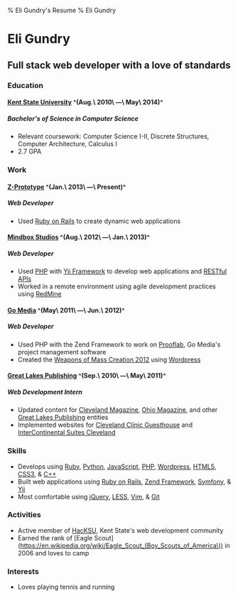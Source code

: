 % Eli Gundry's Resume
% Eli Gundry

# Eli Gundry
## Full stack web developer with a love of standards

### Education

#### [Kent State University](http://www.kent.edu) ^(Aug.\ 2010\ &mdash;\ May\ 2014)^
##### Bachelor's of Science in Computer Science

* Relevant coursework: Computer Science I-II, Discrete Structures, Computer Architecture, Calculus I
* 2.7 GPA

### Work

#### [Z-Prototype](http://z-prototype.com) ^(Jan.\ 2013\ &mdash;\ Present)^
##### Web Developer

* Used [Ruby on Rails](http://rubyonrails.org/) to create dynamic web applications

#### [Mindbox Studios](http://mindboxstudios.com) ^(Aug.\ 2012\ &mdash;\ Jan.\ 2013)^
##### Web Developer

* Used [PHP](http://php.net) with [Yii Framework](http://www.yiiframework.com/) to develop web applications and [RESTful APIs](https://en.wikipedia.org/wiki/Representational_state_transfer)
* Worked in a remote environment using agile development practices using [RedMine](http://www.redmine.org/)

#### [Go Media](http://gomedia.us) ^(May\ 2011\ &mdash;\ Jun.\ 2012)^
##### Web Developer

* Used PHP with the Zend Framework to work on [Prooflab](https://prooflab.us/), Go Media's project management software
* Created the [Weapons of Mass Creation 2012](http://2012.wmcfest.com) using [Wordpress](http://wordpress.org)

#### [Great Lakes Publishing](http://www.glpublishing.com/ME2/Default.asp) ^(Sep.\ 2010\ &mdash;\ May\ 2011)^
##### Web Development Intern

* Updated content for [Cleveland Magazine](http://www.clevelandmagazine.com/ME2/Default.asp), [Ohio Magazine](http://www.ohiomagazine.com/Main/Home.aspx), and other [Great Lakes Publishing](http://www.glpublishing.com/ME2/Default.asp) entities
* Implemented websites for [Cleveland Clinic Guesthouse](http://www.guesthouseclevelandclinic.com/CCGH/ClevelandClinicGuesthouse.aspx) and [InterContinental Suites Cleveland](http://www.intercontinentalsuitescleveland.com/ISC/InterContinentalSuitesCleveland.aspx)

### Skills

* Develops using [Ruby](http://www.ruby-lang.org/en/), [Python](http://www.python.org/), [JavaScript](http://en.wikipedia.org/wiki/JavaScript), [PHP](http://php.net), [Wordpress](http://wordpress.org), [HTML5](http://en.wikipedia.org/wiki/HTML5), [CSS3](https://en.wikipedia.org/wiki/Cascading_Style_Sheets "Cascading Style Sheets"), & [C++](https://en.wikipedia.org/wiki/C%2B%2B)
* Built web applications using [Ruby on Rails](http://rubyonrails.org/), [Zend Framework](http://framework.zend.com/), [Symfony](http://symfony.com/), & [Yii](http://www.yiiframework.com/)
* Most comfortable using [jQuery](http://jquery.com), [LESS](http://lesscss.org), [Vim](http://www.vim.org), & [Git](http://git-scm.com)

### Activities

* Active member of [HacKSU](http://hacksu.cs.kent.edu/), Kent State's web development community
* Earned the rank of [Eagle Scout](https://en.wikipedia.org/wiki/Eagle_Scout_(Boy_Scouts_of_America\)) in 2006 and loves to camp

### Interests

* Loves playing tennis and running
